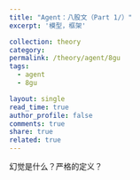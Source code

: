 ```yaml
---
title: "Agent：八股文（Part 1/）"
excerpt: '模型，框架'

collection: theory
category: 
permalink: /theory/agent/8gu
tags: 
  - agent
  - 8gu

layout: single
read_time: true
author_profile: false
comments: true
share: true
related: true
---
```


幻觉是什么？严格的定义？
